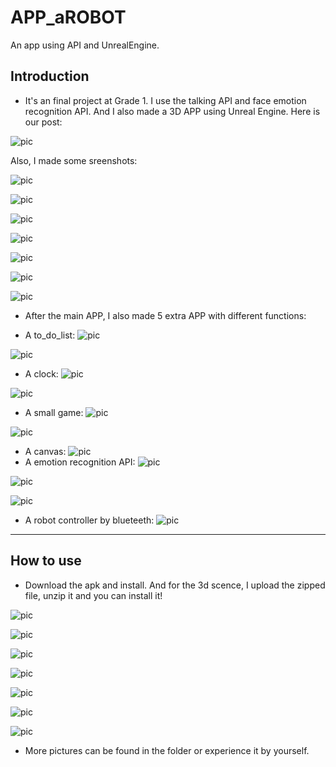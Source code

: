 # APP_aROBOT
An app using API and UnrealEngine.

## Introduction

 - It's an final project at Grade 1. I use the talking API and face emotion recognition API. And I also made a 3D APP using Unreal Engine.
Here is our post:

![pic](https://github.com/AdamAlive/APP_aROBOT/blob/master/%E6%B5%B7%E6%8A%A5.jpg?raw=true?raw=true )

Also, I made some sreenshots:

![pic](https://github.com/AdamAlive/APP_aROBOT/blob/master/src_shot/003.jpg?raw=true?raw=true?raw=true)

![pic](https://github.com/AdamAlive/APP_aROBOT/blob/master/src_shot/005.jpg?raw=true?raw=true?raw=true)

![pic](https://github.com/AdamAlive/APP_aROBOT/blob/master/src_shot/009.jpg?raw=true?raw=true?raw=true)

![pic](https://github.com/AdamAlive/APP_aROBOT/blob/master/src_shot/006.jpg?raw=true?raw=true?raw=true)

![pic](https://github.com/AdamAlive/APP_aROBOT/blob/master/src_shot/007.jpg?raw=true?raw=true?raw=true)

![pic](https://github.com/AdamAlive/APP_aROBOT/blob/master/src_shot/008.jpg?raw=true?raw=true?raw=true)

![pic](https://github.com/AdamAlive/APP_aROBOT/blob/master/src_shot/002.jpg?raw=true?raw=true?raw=true)

 - After the main APP, I also made 5 extra APP with different functions:
  * A to_do_list:
![pic](https://github.com/AdamAlive/APP_aROBOT/blob/master/src_shot/010.jpg?raw=true?raw=true?raw=true)

![pic](https://github.com/AdamAlive/APP_aROBOT/blob/master/src_shot/011.jpg?raw=true?raw=true?raw=true)
  * A clock:
![pic](https://github.com/AdamAlive/APP_aROBOT/blob/master/src_shot/012.jpg?raw=true?raw=true?raw=true)

![pic](https://github.com/AdamAlive/APP_aROBOT/blob/master/src_shot/013.jpg?raw=true?raw=true?raw=true)
  * A small game:
![pic](https://github.com/AdamAlive/APP_aROBOT/blob/master/src_shot/014.jpg?raw=true?raw=true?raw=true)

![pic](https://github.com/AdamAlive/APP_aROBOT/blob/master/src_shot/015.jpg?raw=true?raw=true?raw=true)
  * A canvas:
![pic](https://github.com/AdamAlive/APP_aROBOT/blob/master/src_shot/016.jpg?raw=true?raw=true?raw=true)
  * A emotion recognition API:
![pic](https://github.com/AdamAlive/APP_aROBOT/blob/master/src_shot/017.jpg?raw=true?raw=true?raw=true)

![pic](https://github.com/AdamAlive/APP_aROBOT/blob/master/src_shot/018.jpg?raw=true?raw=true?raw=true)

![pic](https://github.com/AdamAlive/APP_aROBOT/blob/master/src_shot/019.jpg?raw=true?raw=true?raw=true)
  * A robot controller by blueteeth:
![pic](https://github.com/AdamAlive/APP_aROBOT/blob/master/src_shot/020.jpg?raw=true?raw=true?raw=true)


****************

## How to use

 - Download the apk and install. And for the 3d scence, I upload the zipped file, unzip it and you can install it!
 
 ![pic](https://github.com/AdamAlive/APP_aROBOT/blob/master/src_shot/022.jpg?raw=true?raw=true?raw=true)
 
 ![pic](https://github.com/AdamAlive/APP_aROBOT/blob/master/src_shot/023.jpg?raw=true?raw=true?raw=true)
 
 ![pic](https://github.com/AdamAlive/APP_aROBOT/blob/master/src_shot/027.jpg?raw=true?raw=true?raw=true)
 
 ![pic](https://github.com/AdamAlive/APP_aROBOT/blob/master/src_shot/028.jpg?raw=true?raw=true?raw=true)
 
 ![pic](https://github.com/AdamAlive/APP_aROBOT/blob/master/src_shot/029.jpg?raw=true?raw=true?raw=true)
 
 ![pic](https://github.com/AdamAlive/APP_aROBOT/blob/master/src_shot/030.jpg?raw=true?raw=true?raw=true)

 ![pic](https://github.com/AdamAlive/APP_aROBOT/blob/master/src_shot/031.jpg?raw=true?raw=true?raw=true)
 
 - More pictures can be found in the folder or experience it by yourself.
